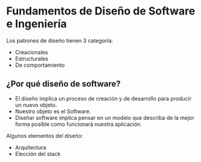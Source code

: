 # Fundamentos de Diseño de Software e Ingeniería

Los patrones de diseño tienen 3 categoría:

- Creacionales
- Estructurales
- De comportamiento

## ¿Por qué diseño de software?

- El diseño implica un proceso de creación y de desarrollo para producir un nuevo objeto.
- Nuestro objeto es el Software.
- Diseñar software implica pensar en un modelo que describa de la mejor forma posible como funcionará nuestra aplicación.

Algunos elementos del diseño:

- Arquitectura
- Elección del stack